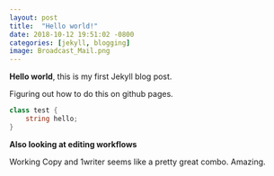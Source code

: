 ```yaml
---
layout: post
title:  "Hello world!"
date: 2018-10-12 19:51:02 -0800
categories: [jekyll, blogging]
image: Broadcast_Mail.png
---
```


**Hello world**, this is my first Jekyll blog post.

Figuring out how to do this on github pages.

```cs
class test {
    string hello;
}
```

**Also looking at editing workflows**

Working Copy and 1writer seems like a pretty great combo.  Amazing.
